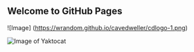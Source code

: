 ## Welcome to GitHub Pages


![Image]
(https://wrandom.github.io/cavedweller/cdlogo-1.png)

![Image of Yaktocat](https://octodex.github.com/images/yaktocat.png)
